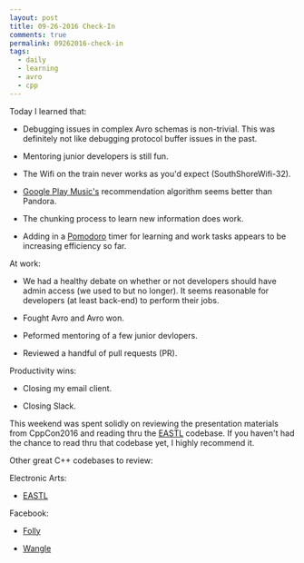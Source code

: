 ```yaml
---
layout: post
title: 09-26-2016 Check-In
comments: true
permalink: 09262016-check-in
tags:
  - daily
  - learning
  - avro
  - cpp
---
```


Today I learned that:

  * Debugging issues in complex Avro schemas is non-trivial.  This was definitely not like debugging protocol buffer issues in the past.

  * Mentoring junior developers is still fun.

  * The Wifi on the train never works as you'd expect (SouthShoreWifi-32).

  * [Google Play Music's](https://play.google.com/music) recommendation algorithm seems better than Pandora.

  * The chunking process to learn new information does work.

  * Adding in a [Pomodoro](https://en.wikipedia.org/wiki/Pomodoro_Technique) timer for learning and work tasks appears to be increasing efficiency so far.

At work:

  * We had a healthy debate on whether or not developers should have admin access (we used to but no longer).  It seems reasonable for developers (at least back-end) to perform their jobs.

  * Fought Avro and Avro won.

  * Peformed mentoring of a few junior devlopers.

  * Reviewed a handful of pull requests (PR).

Productivity wins:

  * Closing my email client.

  * Closing Slack.

This weekend was spent solidly on reviewing the presentation materials from CppCon2016 and reading thru the [EASTL](https://github.com/electronicarts/EASTL) codebase.  If you haven't had the chance to read thru that codebase yet, I highly recommend it.

Other great C++ codebases to review:

Electronic Arts:

  * [EASTL](https://github.com/electronicarts/EASTL)

Facebook:

  * [Folly](https://github.com/facebook/folly)

  * [Wangle](https://github.com/facebook/wangle)
